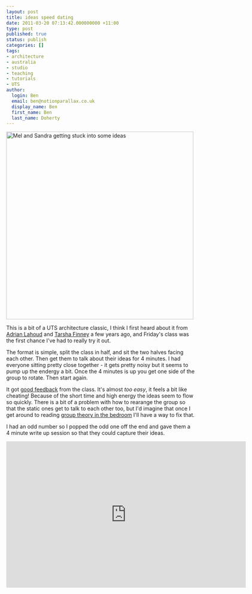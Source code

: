 ```yaml
---
layout: post
title: ideas speed dating
date: 2011-03-20 07:13:42.000000000 +11:00
type: post
published: true
status: publish
categories: []
tags:
- architecture
- australia
- studio
- teaching
- tutorials
- UTS
author:
  login: Ben
  email: ben@notionparallax.co.uk
  display_name: Ben
  first_name: Ben
  last_name: Doherty
---
```

<p><img src="{{ site.baseurl }}/assets/P3180348.JPG" alt="Mel and Sandra getting stuck into some ideas" title="Mel and Sandra (foreground) getting stuck into some ideas amid the din of all the other ideas!" style="width:500px;" /></p>
<p>This is a bit of a UTS architecture classic, I think I first heard about it from <a href="http://post-traumaticurbanism.com/" title="Adrian's website - Post-Traumatic Urbanism">Adrian Lahoud</a> and <a href="http://www.facebook.com/people/Tarsha-Finney/681629873">Tarsha Finney</a> a few years ago, and Friday's class was the first chance I've had to really try it out. </p>
<p>The format is simple, split the class in half, and sit the two halves facing each other. Then get them to talk about their ideas for 4 minutes. I had everyone sitting pretty close together - it gets pretty noisy but it seems to pump up the endergy a bit. Once the 4 minutes is up you get one side of the group to rotate. Then start again.</p>
<p>It got <a href="http://utsapocalypse.net/meljoanne/2011/03/18/speed-dating/">good feedback</a> from the class. It's almost <em>too easy</em>, it feels a bit like cheating! Because of the short time and high energy the ideas seem to flow so quickly. There is a bit of a problem with how to rearange the group so that the static ones get to talk to each other too, but I'd imagine that once I get around to reading <a href="http://grouptheoryinthebedroom.com/" title="thanks to Ben Barnes for suggesting that one">group theory in the bedroom</a> I'll have a way to fix that.</p>
<p>I had an odd number so I popped the odd one off the end and gave them a 4 minute write up session so that they could capture their ideas.</p>
<p><iframe title="YouTube video player" width="640" height="390" src="http://www.youtube.com/embed/P0oSH4SOJGY" frameborder="0" allowfullscreen>
There really should be an iframe here :(
</iframe></p>
